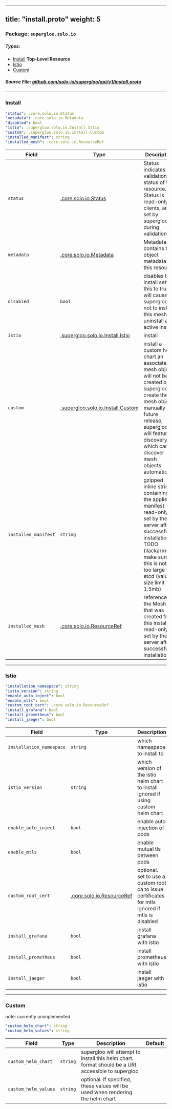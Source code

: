 
---
title: "install.proto"
weight: 5
---

<!-- Code generated by solo-kit. DO NOT EDIT. -->


### Package: `supergloo.solo.io` 
##### Types:


- [Install](#Install) **Top-Level Resource**
- [Istio](#Istio)
- [Custom](#Custom)
  



##### Source File: [github.com/solo-io/supergloo/api/v1/install.proto](https://github.com/solo-io/supergloo/blob/master/api/v1/install.proto)





---
### <a name="Install">Install</a>



```yaml
"status": .core.solo.io.Status
"metadata": .core.solo.io.Metadata
"disabled": bool
"istio": .supergloo.solo.io.Install.Istio
"custom": .supergloo.solo.io.Install.Custom
"installed_manifest": string
"installed_mesh": .core.solo.io.ResourceRef

```

| Field | Type | Description | Default |
| ----- | ---- | ----------- |----------- | 
| `status` | [.core.solo.io.Status](../../../../solo-kit/api/v1/status.proto.sk#Status) | Status indicates the validation status of this resource. Status is read-only by clients, and set by supergloo during validation |  |
| `metadata` | [.core.solo.io.Metadata](../../../../solo-kit/api/v1/metadata.proto.sk#Metadata) | Metadata contains the object metadata for this resource |  |
| `disabled` | `bool` | disables this install setting this to true will cause supergloo to not to install this mesh, or uninstall an active install |  |
| `istio` | [.supergloo.solo.io.Install.Istio](../install.proto.sk#Istio) | install |  |
| `custom` | [.supergloo.solo.io.Install.Custom](../install.proto.sk#Custom) | install a custom helm chart an associated mesh object will not be created by supergloo create the mesh object manually in a future release, supergloo will feature discovery which can discover mesh objects automatically |  |
| `installed_manifest` | `string` | gzipped inline string containing the applied manifest read-only, set by the server after successful installation. TODO (ilackarms): make sure this is not too large for etcd (value size limit 1.5mb) |  |
| `installed_mesh` | [.core.solo.io.ResourceRef](../../../../solo-kit/api/v1/ref.proto.sk#ResourceRef) | reference to the Mesh crd that was created from this install read-only, set by the server after successful installation. |  |




---
### <a name="Istio">Istio</a>



```yaml
"installation_namespace": string
"istio_version": string
"enable_auto_inject": bool
"enable_mtls": bool
"custom_root_cert": .core.solo.io.ResourceRef
"install_grafana": bool
"install_prometheus": bool
"install_jaeger": bool

```

| Field | Type | Description | Default |
| ----- | ---- | ----------- |----------- | 
| `installation_namespace` | `string` | which namespace to install to |  |
| `istio_version` | `string` | which version of the istio helm chart to install ignored if using custom helm chart |  |
| `enable_auto_inject` | `bool` | enable auto injection of pods |  |
| `enable_mtls` | `bool` | enable mutual tls between pods |  |
| `custom_root_cert` | [.core.solo.io.ResourceRef](../../../../solo-kit/api/v1/ref.proto.sk#ResourceRef) | optional. set to use a custom root ca to issue certificates for mtls ignored if mtls is disabled |  |
| `install_grafana` | `bool` | install grafana with istio |  |
| `install_prometheus` | `bool` | install prometheus with istio |  |
| `install_jaeger` | `bool` | install jaeger with istio |  |




---
### <a name="Custom">Custom</a>

 
note: currently unimplemented

```yaml
"custom_helm_chart": string
"custom_helm_values": string

```

| Field | Type | Description | Default |
| ----- | ---- | ----------- |----------- | 
| `custom_helm_chart` | `string` | supergloo will attempt to install this helm chart. format should be a URI accessible to supergloo |  |
| `custom_helm_values` | `string` | optional. if specified, these values will be used when rendering the helm chart |  |





<!-- Start of HubSpot Embed Code -->
<script type="text/javascript" id="hs-script-loader" async defer src="//js.hs-scripts.com/5130874.js"></script>
<!-- End of HubSpot Embed Code -->
